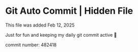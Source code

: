 # Git Auto Commit | Hidden File

This file was added Feb 12, 2025

Just for fun and keeping my daily git commit active 🤪

commit number: 482418
